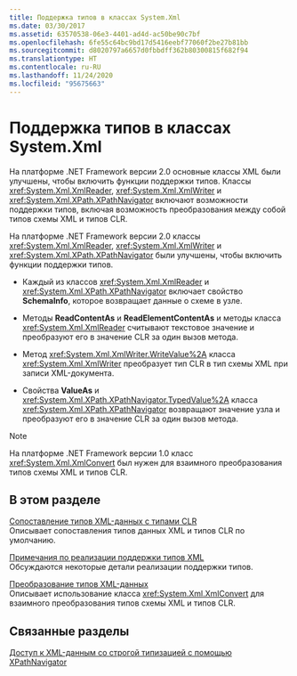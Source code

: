 ```yaml
---
title: Поддержка типов в классах System.Xml
ms.date: 03/30/2017
ms.assetid: 63570538-06e3-4401-ad4d-ac50be90c7bf
ms.openlocfilehash: 6fe55c64bc9bd17d5416eebf77060f2be27b81bb
ms.sourcegitcommit: d8020797a6657d0fbbdff362b80300815f682f94
ms.translationtype: HT
ms.contentlocale: ru-RU
ms.lasthandoff: 11/24/2020
ms.locfileid: "95675663"
---
```

# <a name="type-support-in-the-systemxml-classes"></a>Поддержка типов в классах System.Xml

На платформе .NET Framework версии 2.0 основные классы XML были улучшены, чтобы включить функции поддержки типов. Классы <xref:System.Xml.XmlReader>, <xref:System.Xml.XmlWriter> и <xref:System.Xml.XPath.XPathNavigator> включают возможности поддержки типов, включая возможность преобразования между собой типов схемы XML и типов CLR.  
  
 На платформе .NET Framework версии 2.0 классы <xref:System.Xml.XmlReader>, <xref:System.Xml.XmlWriter> и <xref:System.Xml.XPath.XPathNavigator> были улучшены, чтобы включить функции поддержки типов.  
  
- Каждый из классов <xref:System.Xml.XmlReader> и <xref:System.Xml.XPath.XPathNavigator> включает свойство **SchemaInfo**, которое возвращает данные о схеме в узле.  
  
- Методы **ReadContentAs** и **ReadElementContentAs** и методы класса <xref:System.Xml.XmlReader> считывают текстовое значение и преобразуют его в значение CLR за один вызов метода.  
  
- Метод <xref:System.Xml.XmlWriter.WriteValue%2A> класса <xref:System.Xml.XmlWriter> преобразует тип CLR в тип схемы XML при записи XML-документа.  
  
- Свойства **ValueAs** и <xref:System.Xml.XPath.XPathNavigator.TypedValue%2A> класса <xref:System.Xml.XPath.XPathNavigator> возвращают значение узла и преобразуют его в значение CLR за один вызов метода.  
  
> [!NOTE]
> На платформе .NET Framework версии 1.0 класс <xref:System.Xml.XmlConvert> был нужен для взаимного преобразования типов схемы XML и типов CLR.  
  
## <a name="in-this-section"></a>В этом разделе  

 [Сопоставление типов XML-данных с типами CLR](mapping-xml-data-types-to-clr-types.md)  
 Описывает сопоставления типов данных XML и типов CLR по умолчанию.  
  
 [Примечания по реализации поддержки типов XML](xml-type-support-implementation-notes.md)  
 Обсуждаются некоторые детали реализации поддержки типов.  
  
 [Преобразование типов XML-данных](conversion-of-xml-data-types.md)  
 Описывает использование класса <xref:System.Xml.XmlConvert> для взаимного преобразования типов схемы XML и типов CLR.  
  
## <a name="related-sections"></a>Связанные разделы  

 [Доступ к XML-данным со строгой типизацией с помощью XPathNavigator](accessing-strongly-typed-xml-data-using-xpathnavigator.md)
